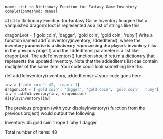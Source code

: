 ```ngMeta
name: List to Dictionary Function for Fantasy Game Inventory
completionMethod: manual
```
#List to Dictionary Function for Fantasy Game Inventory
Imagine that a vanquished dragon’s loot is represented as a list of strings like this:


dragonLoot = ['gold coin', 'dagger', 'gold coin', 'gold coin', 'ruby']
Write a function named addToInventory(inventory, addedItems), where the inventory parameter is a dictionary representing the player’s inventory (like in the previous project) and the addedItems parameter is a list like dragonLoot. The addToInventory() function should return a dictionary that represents the updated inventory. Note that the addedItems list can contain multiples of the same item. Your code could look something like this:


def addToInventory(inventory, addedItems):
    # your code goes here
```python
inv = {'gold coin': 42, 'rope': 1}
dragonLoot = ['gold coin', 'dagger', 'gold coin', 'gold coin', 'ruby']
inv = addToInventory(inv, dragonLoot)
displayInventory(inv)
```
The previous program (with your displayInventory() function from the previous project) would output the following:


Inventory:
45 gold coin
1 rope
1 ruby
1 dagger

Total number of items: 48
